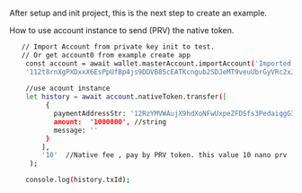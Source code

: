 After setup and init project, this is the next step to create an example.

How to use account instance to send (PRV) the native token.

```bash
   // Import Account from private key init to test. 
   // Or get account0 from example create app  
    const account = await wallet.masterAccount.importAccount('Imported acc', 
    '112t8rnXgPXDxxX6EsPpUfBp4js9DDVB85cEATKcngub2SDJeMT9veuUbrGyVRc2xJmB1vVTsoq7KPruvNe4GDK9oRAoFLrmzi31TfaiufBf');  
   
    //use acount instance 
    let history = await account.nativeToken.transfer([
         {
           paymentAddressStr: '12RzYMVWAujX9hdXoNFwUxpeZFDSfs3PedaiqgG36bd9RPFjdMfuNmoyXSGTvpoHzm3dXh6ABmusooJEsNzXtcGGEzJzscgWD3wNGib',
           amount:  '1000000', //string 
           message: ''  
         }
        ], 
        '10'  //Native fee , pay by PRV token. this value 10 nano prv
     );

    console.log(history.txId);
```
